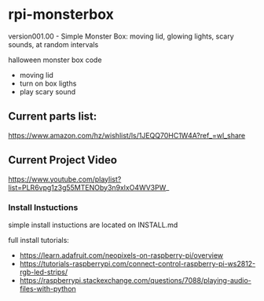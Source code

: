 # rpi-monsterbox
version001.00 - Simple Monster Box: moving lid, glowing lights, scary sounds, at random intervals 

halloween monster box code
 - moving lid
 - turn on box ligths
 - play scary sound
 
## Current parts list:
https://www.amazon.com/hz/wishlist/ls/1JEQQ70HC1W4A?ref_=wl_share

## Current Project Video
https://www.youtube.com/playlist?list=PLR6vpg1z3g55MTENOby3n9xlxO4WV3PW_

### Install Instuctions
simple install instuctions are located on INSTALL.md

full install tutorials:
 - https://learn.adafruit.com/neopixels-on-raspberry-pi/overview
 - https://tutorials-raspberrypi.com/connect-control-raspberry-pi-ws2812-rgb-led-strips/
 - https://raspberrypi.stackexchange.com/questions/7088/playing-audio-files-with-python
